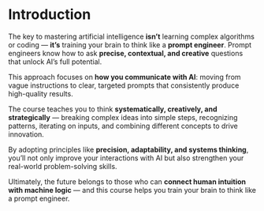 # Introduction

The key to mastering artificial intelligence **isn’t** learning complex algorithms or coding — **it’s** training your brain to think like a **prompt engineer**. Prompt engineers know how to ask **precise, contextual, and creative** questions that unlock AI’s full potential.

This approach focuses on **how you communicate with AI**: moving from vague instructions to clear, targeted prompts that consistently produce high-quality results.

The course teaches you to think **systematically, creatively, and strategically** — breaking complex ideas into simple steps, recognizing patterns, iterating on inputs, and combining different concepts to drive innovation.

By adopting principles like **precision, adaptability, and systems thinking**, you’ll not only improve your interactions with AI but also strengthen your real-world problem-solving skills.

Ultimately, the future belongs to those who can **connect human intuition with machine logic** — and this course helps you train your brain to think like a prompt engineer.
